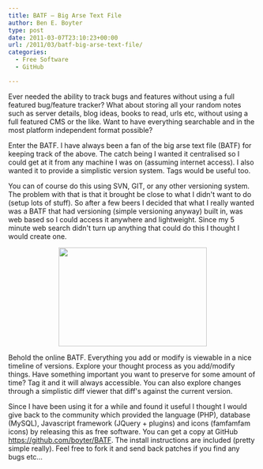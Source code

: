 ```yaml
---
title: BATF – Big Arse Text File
author: Ben E. Boyter
type: post
date: 2011-03-07T23:10:23+00:00
url: /2011/03/batf-big-arse-text-file/
categories:
  - Free Software
  - GitHub

---
```

Ever needed the ability to track bugs and features without using a full featured bug/feature tracker? What about storing all your random notes such as server details, blog ideas, books to read, urls etc, without using a full featured CMS or the like. Want to have everything searchable and in the most platform independent format possible?

Enter the BATF. I have always been a fan of the big arse text file (BATF) for keeping track of the above. The catch being I wanted it centralised so I could get at it from any machine I was on (assuming internet access). I also wanted it to provide a simplistic version system. Tags would be useful too.

You can of course do this using SVN, GIT, or any other versioning system. The problem with that is that it brought be close to what I didn't want to do (setup lots of stuff). So after a few beers I decided that what I really wanted was a BATF that had versioning (simple versioning anyway) built in, was web based so I could access it anywhere and lightweight. Since my 5 minute web search didn't turn up anything that could do this I thought I would create one.

<center>
  <a href="http://dl.dropbox.com/u/21583935/searchcode/blog/batfscreenshot.png"><img alt="" src="http://dl.dropbox.com/u/21583935/searchcode/blog/batfscreenshot.png" width="300" height="200" /></a>
</center>


  
Behold the online BATF. Everything you add or modify is viewable in a nice timeline of versions. Explore your thought process as you add/modify things. Have something important you want to preserve for some amount of time? Tag it and it will always accessible. You can also explore changes through a simplistic diff viewer that diff's against the current version.

Since I have been using it for a while and found it useful I thought I would give back to the community which provided the language (PHP), database (MySQL), Javascript framework (JQuery + plugins) and icons (famfamfam icons) by releasing this as free software. You can get a copy at GitHub <a style="text-decoration: underline;" href="https://github.com/boyter/BATF">https://github.com/boyter/BATF</a>. The install instructions are included (pretty simple really). Feel free to fork it and send back patches if you find any bugs etc&#8230;
